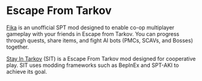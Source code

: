 # Escape From Tarkov

[Fika](./fika/)
is an unofficial SPT mod designed to enable co-op multiplayer gameplay with your friends in Escape from Tarkov. You can progress through quests, share items, and fight AI bots (PMCs, SCAVs, and Bosses) together.

[Stay In Tarkov](./sit/)
(SIT) is a Escape From Tarkov mod designed for cooperative play. SIT uses modding frameworks such as BepInEx and SPT-AKI to achieve its goal.